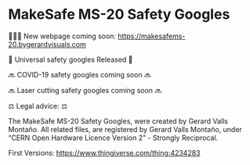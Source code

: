 # MakeSafe MS-20 Safety Googles

👨🏻‍💻 New webpage coming soon: https://makesafems-20.bygerardvisuals.com

🎉 Universal safety googles Released 🎉 

🔜 COVID-19 safety googles coming soon 🔜

🔜 Laser cutting safety googles coming soon 🔜



⚖️ Legal advice: ⚖️

The MakeSafe MS-20 Safety Googles, were created by Gerard Valls Montaño. All related files, are registered by Gerard Valls Montaño, under “CERN Open Hardware Licence Version 2" - Strongly Reciprocal.

First Versions: https://www.thingiverse.com/thing:4234283
